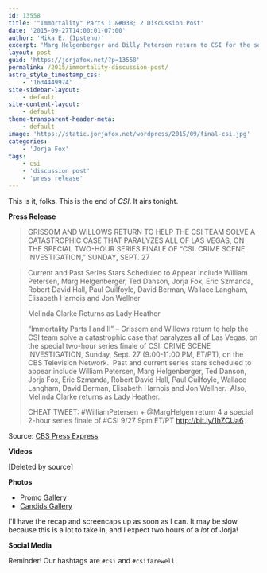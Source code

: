 ```yaml
---
id: 13558
title: '"Immortality" Parts 1 &#038; 2 Discussion Post'
date: '2015-09-27T14:00:01-07:00'
author: 'Mika E. (Ipstenu)'
excerpt: 'Marg Helgenberger and Billy Petersen return to CSI for the series finale of CSI. #CSI #CSIFarewell'
layout: post
guid: 'https://jorjafox.net/?p=13558'
permalink: /2015/immortality-discussion-post/
astra_style_timestamp_css:
    - '1634449974'
site-sidebar-layout:
    - default
site-content-layout:
    - default
theme-transparent-header-meta:
    - default
image: 'https://static.jorjafox.net/wordpress/2015/09/final-csi.jpg'
categories:
    - 'Jorja Fox'
tags:
    - csi
    - 'discussion post'
    - 'press release'
---
```


This is it, folks. This is the end of <em>CSI</em>. It airs tonight.

**Press Release**

<blockquote class="wp-block-quote"><p class="pr_title">GRISSOM AND WILLOWS RETURN TO HELP THE CSI TEAM SOLVE A CATASTROPHIC CASE THAT PARALYZES ALL OF LAS VEGAS, ON THE SPECIAL TWO-HOUR SERIES FINALE OF “CSI: CRIME SCENE INVESTIGATION,” SUNDAY, SEPT. 27</blockquote>

<div id="pr_content">
<blockquote><p class="colorful_shading_-_accent_4">Current and Past Series Stars Scheduled to Appear Include William Petersen, Marg Helgenberger, Ted Danson, Jorja Fox, Eric Szmanda, Robert David Hall, Paul Guilfoyle, David Berman, Wallace Langham, Elisabeth Harnois and Jon Wellner<p class="colorful_shading_-_accent_4">Melinda Clarke Returns as Lady Heather<p class="colorful_shading_-_accent_4">“Immortality Parts I and II” – Grissom and Willows return to help the CSI team solve a catastrophic case that paralyzes all of Las Vegas, on the special two-hour series finale of CSI: CRIME SCENE INVESTIGATION, Sunday, Sept. 27 (9:00-11:00 PM, ET/PT), on the CBS Television Network. &nbsp;Past and current series stars scheduled to appear include William Petersen, Marg Helgenberger, Ted Danson, Jorja Fox, Eric Szmanda, Robert David Hall, Paul Guilfoyle, Wallace Langham, David Berman, Elisabeth Harnois and Jon Wellner. &nbsp;Also, Melinda Clarke returns as Lady Heather.<p class="colorful_shading_-_accent_4">CHEAT TWEET: #WilliamPetersen + @MargHelgen return 4 a special 2-hour series finale of #CSI 9/27 9pm ET/PT <a href="http://bit.ly/1hZCUa6">http://bit.ly/1hZCUa6</a></blockquote>
</div>

Source: <a href="http://www.cbspressexpress.com/cbs-entertainment/shows/csi-crime-scene-investigation/releases/view?id=43370">CBS Press Express</a>

**Videos**

[Deleted by source]

**Photos**

<ul><li><a href="https://jorjafox.net/gallery/tv/csi/pub/s16/promo/">Promo Gallery</a></li><li><a href="https://jorjafox.net/gallery/tv/csi/pub/s16/candid/">Candids Gallery</a></li></ul>

I'll have the recap and screencaps up as soon as I can. It may be slow because this is a lot to take in, and I expect two hours of a&nbsp;<em>lot</em> of Jorja!

**Social Media**

Reminder! Our hashtags are <code>#csi</code> and <code>#csifarewell</code>
